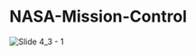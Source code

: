 # NASA-Mission-Control
![Slide 4_3 - 1](https://user-images.githubusercontent.com/62709855/200945223-10e758f1-4193-4803-9eb8-08bb49473e45.png)
